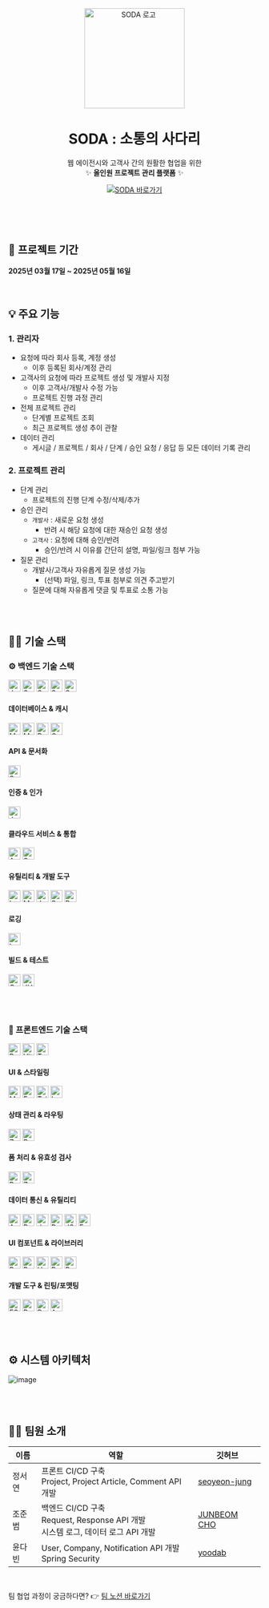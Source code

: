 <div align="center">

  <img src="https://github.com/user-attachments/assets/76917afe-33de-49c9-a239-b85911faf3b7" alt="SODA 로고" width="200"/>

  <h1><strong>SODA</strong> : 소통의 사다리</h1>

  <p>
    웹 에이전시와 고객사 간의 원활한 협업을 위한<br/>
    ✨ <strong>올인원 프로젝트 관리 플랫폼</strong> ✨
  </p>

  <p>
    <a href="https://www.s0da.co.kr/" target="_blank">
      <img src="https://img.shields.io/badge/SODA%20웹사이트%20방문하기-F59E0B?style=for-the-badge&logo=Rocket&logoColor=white" alt="SODA 바로가기"/>
    </a>
  </p>

</div>
 <br/>
<br/>

  <br/>
  <h2>🏃 프로젝트 기간</h2>
  <p><strong>2025년 03월 17일 ~ 2025년 05월 16일</strong></p>
  <br/>

## 💡 주요 기능

### 1. 관리자

- 요청에 따라 회사 등록, 계정 생성
  - 이후 등록된 회사/계정 관리
- 고객사의 요청에 따라 프로젝트 생성 및 개발사 지정
  - 이후 고객사/개발사 수정 가능
  - 프로젝트 진행 과정 관리
- 전체 프로젝트 관리
  - 단계별 프로젝트 조회
  - 최근 프로젝트 생성 추이 관찰
- 데이터 관리
  - 게시글 / 프로젝트 / 회사 / 단계 / 승인 요청 / 응답 등 모든 데이터 기록 관리

### 2. 프로젝트 관리

- 단계 관리
  - 프로젝트의 진행 단계 수정/삭제/추가
- 승인 관리
  - `개발사` : 새로운 요청 생성
    - 반려 시 해당 요청에 대한 재승인 요청 생성
  - `고객사` : 요청에 대해 승인/반려
    - 승인/반려 시 이유를 간단히 설명, 파일/링크 첨부 가능
- 질문 관리
  - 개발사/고객사 자유롭게 질문 생성 가능
    - (선택) 파일, 링크, 투표 첨부로 의견 주고받기
  - 질문에 대해 자유롭게 댓글 및 투표로 소통 가능

<br/>
<br/>

## 👨‍🔧 기술 스택

### ⚙️ 백엔드 기술 스택

<p>
  <img src="https://img.shields.io/badge/Java-17-007396?style=for-the-badge&logo=java&logoColor=white" alt="Java 17" height="24"/>
  <img src="https://img.shields.io/badge/Spring%20Boot-3.4.3-6DB33F?style=for-the-badge&logo=springboot&logoColor=white" alt="Spring Boot 3.4.3" height="24"/>
  <img src="https://img.shields.io/badge/Spring%20Data%20JPA-6DB33F?style=for-the-badge&logo=spring&logoColor=white" alt="Spring Data JPA" height="24"/>
  <img src="https://img.shields.io/badge/Spring%20Security-6DB33F?style=for-the-badge&logo=spring&logoColor=white" alt="Spring Security" height="24"/>
  <img src="https://img.shields.io/badge/Spring%20MVC-6DB33F?style=for-the-badge&logo=spring&logoColor=white" alt="Spring MVC" height="24"/>
</p>

#### 데이터베이스 & 캐시

<p>
  <img src="https://img.shields.io/badge/MySQL-4479A1?style=for-the-badge&logo=mysql&logoColor=white" alt="MySQL" height="24"/>
  <img src="https://img.shields.io/badge/MongoDB-47A248?style=for-the-badge&logo=mongodb&logoColor=white" alt="MongoDB" height="24"/>
  <img src="https://img.shields.io/badge/Redis-DC382D?style=for-the-badge&logo=redis&logoColor=white" alt="Redis" height="24"/>
  <img src="https://img.shields.io/badge/QueryDSL-5.0.0-4A90E2?style=for-the-badge&logo=querydsl&logoColor=white" alt="QueryDSL 5.0.0 (Jakarta)" height="24"/>
</p>

#### API & 문서화

<p>
  <img src="https://img.shields.io/badge/SpringDoc%20OpenAPI-2.8.5-85EA2D?style=for-the-badge&logo=swagger&logoColor=black" alt="SpringDoc OpenAPI (Swagger) 2.8.5" height="24"/>
</p>

#### 인증 & 인가

<p>
  <img src="https://img.shields.io/badge/JWT-000000?style=for-the-badge&logo=jsonwebtokens&logoColor=white" alt="JWT (jjwt, java-jwt)" height="24"/>
</p>

#### 클라우드 서비스 & 통합

<p>
  <img src="https://img.shields.io/badge/AWS%20S3-569A31?style=for-the-badge&logo=amazonaws&logoColor=white" alt="AWS S3 (SDK v2)" height="24"/>
  <img src="https://img.shields.io/badge/Spring%20Mail%20(SMTP)-6DB33F?style=for-the-badge&logo=spring&logoColor=white" alt="Spring Mail (SMTP)" height="24"/>
</p>

#### 유틸리티 & 개발 도구

<p>
  <img src="https://img.shields.io/badge/Lombok-black?style=for-the-badge&logo=projectlombok&logoColor=white" alt="Lombok" height="24"/>
  <img src="https://img.shields.io/badge/ModelMapper-3.2.0-orange?style=for-the-badge" alt="ModelMapper 3.2.0" height="24"/>
  <img src="https://img.shields.io/badge/Jackson%20(JSR310)-E06C1D?style=for-the-badge" alt="Jackson JSR310" height="24"/>
  <img src="https://img.shields.io/badge/Spring%20Dotenv-4.0.0-22A7F0?style=for-the-badge" alt="Spring Dotenv 4.0.0" height="24"/>
  <img src="https://img.shields.io/badge/Bean%20Validation-6DB33F?style=for-the-badge&logo=hibernate&logoColor=white" alt="Bean Validation" height="24"/>
</p>

#### 로깅

<p>
  <img src="https://img.shields.io/badge/Logstash%20Logback%20Encoder-7.4-00A5B1?style=for-the-badge&logo=logstash&logoColor=white" alt="Logstash Logback Encoder 7.4" height="24"/>
</p>

#### 빌드 & 테스트

<p>
  <img src="https://img.shields.io/badge/Gradle-02303A?style=for-the-badge&logo=gradle&logoColor=white" alt="Gradle" height="24"/>
  <img src="https://img.shields.io/badge/JUnit%205-25A162?style=for-the-badge&logo=junit5&logoColor=white" alt="JUnit 5" height="24"/>
</p>

<br/>
<br/>

### 🎨 프론트엔드 기술 스택

<p>
  <img src="https://img.shields.io/badge/React-18.2.0-61DAFB?style=for-the-badge&logo=react&logoColor=black" alt="React 18.2.0" height="24"/>
  <img src="https://img.shields.io/badge/Vite-5.1.3-646CFF?style=for-the-badge&logo=vite&logoColor=white" alt="Vite 5.1.3" height="24"/>
  <img src="https://img.shields.io/badge/TypeScript-~5.3.3-3178C6?style=for-the-badge&logo=typescript&logoColor=white" alt="TypeScript ~5.3.3" height="24"/>
</p>

#### UI & 스타일링

<p>
  <img src="https://img.shields.io/badge/Material%20UI-5.17.1-007FFF?style=for-the-badge&logo=mui&logoColor=white" alt="Material UI 5.17.1" height="24"/>
  <img src="https://img.shields.io/badge/Emotion-11.14.0-DB7093?style=for-the-badge&logo=emotion&logoColor=white" alt="Emotion 11.14.0" height="24"/>
  <img src="https://img.shields.io/badge/Tailwind%20CSS-3.4.1-06B6D4?style=for-the-badge&logo=tailwindcss&logoColor=white" alt="Tailwind CSS 3.4.1" height="24"/>
  <img src="https://img.shields.io/badge/Lucide%20React-0.330.0-4695F7?style=for-the-badge" alt="Lucide React 0.330.0" height="24"/>
</p>

#### 상태 관리 & 라우팅

<p>
  <img src="https://img.shields.io/badge/Zustand-5.0.3-764ABC?style=for-the-badge" alt="Zustand 5.0.3" height="24"/>
  <img src="https://img.shields.io/badge/React%20Router-6.30.0-CA4245?style=for-the-badge&logo=reactrouter&logoColor=white" alt="React Router 6.30.0" height="24"/>
</p>

#### 폼 처리 & 유효성 검사

<p>
  <img src="https://img.shields.io/badge/React%20Hook%20Form-7.50.1-EC5990?style=for-the-badge&logo=reacthookform&logoColor=white" alt="React Hook Form 7.50.1" height="24"/>
  <img src="https://img.shields.io/badge/Zod-3.22.4-3E66B2?style=for-the-badge" alt="Zod 3.22.4" height="24"/>
</p>

#### 데이터 통신 & 유틸리티

<p>
  <img src="https://img.shields.io/badge/Axios-1.6.7-5A29E4?style=for-the-badge&logo=axios&logoColor=white" alt="Axios 1.6.7" height="24"/>
  <img src="https://img.shields.io/badge/React%20Hot%20Toast-2.5.2-FF69B4?style=for-the-badge" alt="React Hot Toast 2.5.2" height="24"/>
  <img src="https://img.shields.io/badge/Date--fns-3.3.1-F44336?style=for-the-badge" alt="date-fns 3.3.1" height="24"/>
  <img src="https://img.shields.io/badge/Day.js-1.11.13-FFDF82?style=for-the-badge&logo=dayjs&logoColor=black" alt="Day.js 1.11.13" height="24"/>
  <img src="https://img.shields.io/badge/JS%20Cookie-3.0.5-F7DF1E?style=for-the-badge&logo=javascript&logoColor=black" alt="JS Cookie 3.0.5" height="24"/>
  <img src="https://img.shields.io/badge/Fetch%20Event%20Source-2.0.1-blue?style=for-the-badge" alt="Fetch Event Source 2.0.1" height="24"/>
</p>

#### UI 컴포넌트 & 라이브러리

<p>
  <img src="https://img.shields.io/badge/Recharts-2.15.3-8884d8?style=for-the-badge" alt="Recharts 2.15.3" height="24"/>
  <img src="https://img.shields.io/badge/React%20Beautiful%20DND-13.1.1-FF92C0?style=for-the-badge" alt="React Beautiful DND 13.1.1" height="24"/>
  <img src="https://img.shields.io/badge/Hello%20Pangea%20DND-16.6.0-lightgrey?style=for-the-badge" alt="Hello Pangea DND 16.6.0" height="24"/>
  <img src="https://img.shields.io/badge/React%20Daum%20Postcode-3.2.0-FFCD00?style=for-the-badge" alt="React Daum Postcode 3.2.0" height="24"/>
  <img src="https://img.shields.io/badge/React%20Window-1.8.11-0288D1?style=for-the-badge" alt="React Window 1.8.11" height="24"/>
</p>

#### 개발 도구 & 린팅/포맷팅

<p>
  <img src="https://img.shields.io/badge/ESLint-8.56.0-4B32C3?style=for-the-badge&logo=eslint&logoColor=white" alt="ESLint 8.56.0" height="24"/>
  <img src="https://img.shields.io/badge/Prettier-3.2.5-F7B93E?style=for-the-badge&logo=prettier&logoColor=black" alt="Prettier 3.2.5" height="24"/>
  <img src="https://img.shields.io/badge/PostCSS-8.4.35-DD3A0A?style=for-the-badge&logo=postcss&logoColor=white" alt="PostCSS 8.4.35" height="24"/>
  <img src="https://img.shields.io/badge/Autoprefixer-10.4.19-DD3A0A?style=for-the-badge" alt="Autoprefixer 10.4.19" height="24"/>
</p>

<br/>
<br/>

## ⚙️ 시스템 아키텍처

![image](https://github.com/user-attachments/assets/ebe627aa-55de-4e3d-8cad-469a0c8f3d5b)


<br/>
<br/>

## 👨‍💻 팀원 소개

| 이름   | 역할                                                                                       | 깃허브                                             |
| ------ | ------------------------------------------------------------------------------------------ | -------------------------------------------------- |
| 정서연 | 프론트 CI/CD 구축 <br/> Project, Project Article, Comment API 개발                         | [seoyeon-jung](https://github.com/seoyeon-jung)    |
| 조준범 | 백엔드 CI/CD 구축 <br/> Request, Response API 개발 <br/> 시스템 로그, 데이터 로그 API 개발 | [JUNBEOM CHO](https://github.com/JunbeomKoreaUniv) |
| 윤다빈 | User, Company, Notification API 개발 <br/> Spring Security                                 | [yoodab](https://github.com/yoodab)                |

<br/>

팀 협업 과정이 궁금하다면? 👉 [팀 노션 바로가기](https://quilled-authority-705.notion.site/SODA-4-1c2b5a5bac5380cb98d0cd207b7dfe58?pvs=74)
